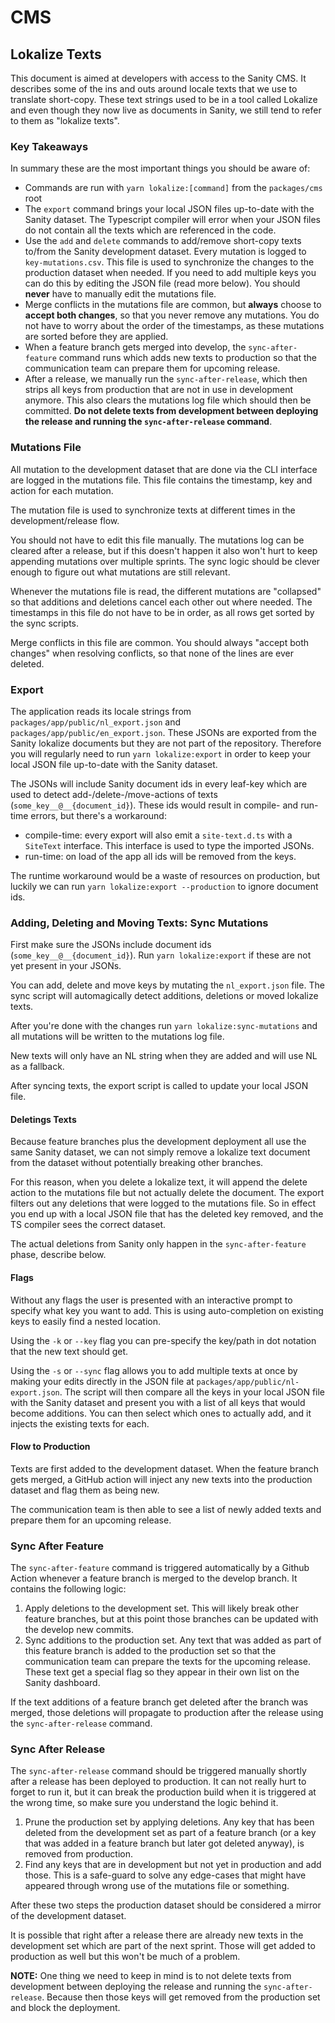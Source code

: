 # CMS

## Lokalize Texts

This document is aimed at developers with access to the Sanity CMS. It describes
some of the ins and outs around locale texts that we use to translate
short-copy. These text strings used to be in a tool called Lokalize and even
though they now live as documents in Sanity, we still tend to refer to them as
"lokalize texts".

### Key Takeaways

In summary these are the most important things you should be aware of:

- Commands are run with `yarn lokalize:[command]` from the `packages/cms` root
- The `export` command brings your local JSON files up-to-date with the Sanity
  dataset. The Typescript compiler will error when your JSON files do not
  contain all the texts which are referenced in the code.
- Use the `add` and `delete` commands to add/remove short-copy texts to/from the
  Sanity development dataset. Every mutation is logged to `key-mutations.csv`.
  This file is used to synchronize the changes to the production dataset when
  needed. If you need to add multiple keys you can do this by editing the JSON
  file (read more below). You should **never** have to manually edit the
  mutations file.
- Merge conflicts in the mutations file are common, but **always** choose to
  **accept both changes**, so that you never remove any mutations. You do not
  have to worry about the order of the timestamps, as these mutations are sorted
  before they are applied.
- When a feature branch gets merged into develop, the `sync-after-feature`
  command runs which adds new texts to production so that the communication team
  can prepare them for upcoming release.
- After a release, we manually run the `sync-after-release`, which then strips
  all keys from production that are not in use in development anymore. This also
  clears the mutations log file which should then be committed. **Do not delete
  texts from development between deploying the release and running the
  `sync-after-release` command**.

### Mutations File

All mutation to the development dataset that are done via the CLI interface are
logged in the mutations file. This file contains the timestamp, key and action
for each mutation.

The mutation file is used to synchronize texts at different times in the
development/release flow.

You should not have to edit this file manually. The mutations log can be cleared
after a release, but if this doesn't happen it also won't hurt to keep appending
mutations over multiple sprints. The sync logic should be clever enough to
figure out what mutations are still relevant.

Whenever the mutations file is read, the different mutations are "collapsed" so
that additions and deletions cancel each other out where needed. The timestamps
in this file do not have to be in order, as all rows get sorted by the sync
scripts.

Merge conflicts in this file are common. You should always "accept both changes"
when resolving conflicts, so that none of the lines are ever deleted.

### Export

The application reads its locale strings from
`packages/app/public/nl_export.json` and `packages/app/public/en_export.json`.
These JSONs are exported from the Sanity lokalize documents but they are not
part of the repository. Therefore you will regularly need to run
`yarn lokalize:export` in order to keep your local JSON file up-to-date with the
Sanity dataset.

The JSONs will include Sanity document ids in every leaf-key which are used to
detect add-/delete-/move-actions of texts (`some_key__@__{document_id}`). These
ids would result in compile- and run-time errors, but there's a workaround:

- compile-time: every export will also emit a `site-text.d.ts` with a `SiteText`
  interface. This interface is used to type the imported JSONs.
- run-time: on load of the app all ids will be removed from the keys.

The runtime workaround would be a waste of resources on production, but luckily
we can run `yarn lokalize:export --production` to ignore document ids.

### Adding, Deleting and Moving Texts: Sync Mutations

First make sure the JSONs include document ids (`some_key__@__{document_id}`).
Run `yarn lokalize:export` if these are not yet present in your JSONs.

You can add, delete and move keys by mutating the `nl_export.json` file. The
sync script will automagically detect additions, deletions or moved lokalize
texts.

After you're done with the changes run `yarn lokalize:sync-mutations` and all
mutations will be written to the mutations log file.

New texts will only have an NL string when they are added and will
use NL as a fallback.

After syncing texts, the export script is called to update your local JSON file.

#### Deletings Texts

Because feature branches plus the development deployment all use the same Sanity
dataset, we can not simply remove a lokalize text document from the dataset
without potentially breaking other branches.

For this reason, when you delete a lokalize text, it will append the delete
action to the mutations file but not actually delete the document. The export
filters out any deletions that were logged to the mutations file. So in effect
you end up with a local JSON file that has the deleted key removed, and the TS
compiler sees the correct dataset.

The actual deletions from Sanity only happen in the `sync-after-feature` phase,
describe below.

#### Flags

Without any flags the user is presented with an interactive prompt to specify
what key you want to add. This is using auto-completion on existing keys to
easily find a nested location.

Using the `-k` or `--key` flag you can pre-specify the key/path in dot notation
that the new text should get.

Using the `-s` or `--sync` flag allows you to add multiple texts at once by
making your edits directly in the JSON file at
`packages/app/public/nl-export.json`. The script will then compare all the keys
in your local JSON file with the Sanity dataset and present you with a list of
all keys that would become additions. You can then select which ones to actually
add, and it injects the existing texts for each.

#### Flow to Production

Texts are first added to the development dataset. When the feature branch gets
merged, a GitHub action will inject any new texts into the production dataset
and flag them as being new.

The communication team is then able to see a list of newly added texts and
prepare them for an upcoming release.

### Sync After Feature

The `sync-after-feature` command is triggered automatically by a Github Action
whenever a feature branch is merged to the develop branch. It contains the
following logic:

1. Apply deletions to the development set. This will likely break other feature
   branches, but at this point those branches can be updated with the develop
   new commits.
2. Sync additions to the production set. Any text that was added as part of this
   feature branch is added to the production set so that the communication team
   can prepare the texts for the upcoming release. These text get a special flag
   so they appear in their own list on the Sanity dashboard.

If the text additions of a feature branch get deleted after the branch was
merged, those deletions will propagate to production after the release using the
`sync-after-release` command.

### Sync After Release

The `sync-after-release` command should be triggered manually shortly after a
release has been deployed to production. It can not really hurt to forget to run
it, but it can break the production build when it is triggered at the wrong
time, so make sure you understand the logic behind it.

1. Prune the production set by applying deletions. Any key that has been deleted
   from the development set as part of a feature branch (or a key that was added
   in a feature branch but later got deleted anyway), is removed from
   production.
2. Find any keys that are in development but not yet in production and add
   those. This is a safe-guard to solve any edge-cases that might have appeared
   through wrong use of the mutations file or something.

After these two steps the production dataset should be considered a mirror of
the development dataset.

It is possible that right after a release there are already new texts in the
development set which are part of the next sprint. Those will get added to
production as well but this won't be much of a problem.

**NOTE:** One thing we need to keep in mind is to not delete texts from
development between deploying the release and running the `sync-after-release`.
Because then those keys will get removed from the production set and block the
deployment.

